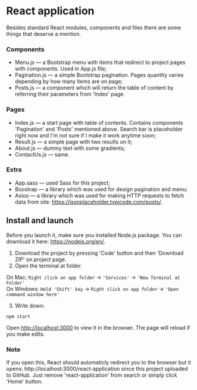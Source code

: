 # React application

Besides standard React modules, components and files there are some things that deserve a mention.

### Components

- Menu.js — a Bootstrap menu with items that redirect to project pages with components. Used in App.js file;
- Pagination.js — a simple Bootstrap pagination. Pages quantity varies depending by how many items are on page;
- Posts.js — a component which will return the table of content by referring their parameters from 'Index' page.

### Pages

- Index.js — a start page with table of contents. Contains components 'Pagination' and 'Posts' mentioned above. Search bar is placeholder right now and I'm not sure if I make it work anytime soon;
- Result.js — a simple page with two results on it;
- About.js — dummy text with some gradients;
- ContactUs.js — same.

### Extra
- App.sass — used Sass for this project;
- Boostrap — a library which was used for design pagination and menu;
- Axios — a library which was used for making HTTP requests to fetch data from site: https://jsonplaceholder.typicode.com/posts/.

## Install and launch

Before you launch it, make sure you installed Node.js package. You can download it here: https://nodejs.org/en/.

1. Download the project by pressing 'Code' button and then 'Download ZIP' on project page.
2. Open the terminal at folder.

On Mac: `Right click on app folder` -> `'Services'` -> `'New Terminal at Folder'` 
<br>
On Windows: `Hold 'Shift' key` -> `Right click on app folder` -> `'Open command window here'` 

3. Write down:

`npm start`

Open [http://localhost:3000](http://localhost:3000) to view it in the browser. The page will reload if you make edits.

### Note
If you open this, React should automaticly redirect you to the browser but it opens: http://localhost:3000/react-application since this project uploaded to GitHub. Just remove 'react-application' from search or simply click 'Home' button.
